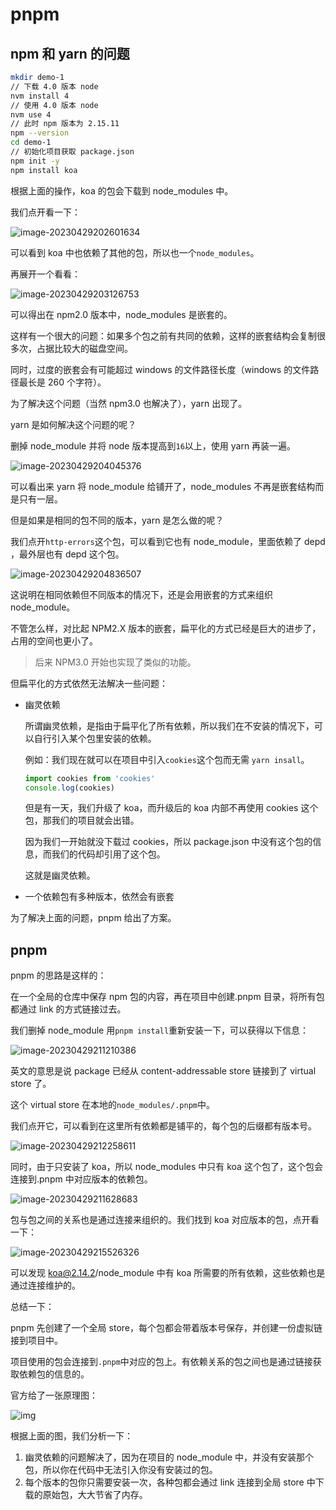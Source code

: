 # pnpm

## npm 和 yarn 的问题

```bash
mkdir demo-1
// 下载 4.0 版本 node
nvm install 4
// 使用 4.0 版本 node
nvm use 4
// 此时 npm 版本为 2.15.11
npm --version
cd demo-1
// 初始化项目获取 package.json
npm init -y
npm install koa
```

根据上面的操作，koa 的包会下载到 node_modules 中。

我们点开看一下：

![image-20230429202601634](https://raw.githubusercontent.com/18888628835/image-cloud/main/assets202307051225477.png)

可以看到 koa 中也依赖了其他的包，所以也一个`node_modules`。

再展开一个看看：

![image-20230429203126753](https://raw.githubusercontent.com/18888628835/image-cloud/main/assets202307051225537.png)

可以得出在 npm2.0 版本中，node_modules 是嵌套的。

这样有一个很大的问题：如果多个包之前有共同的依赖，这样的嵌套结构会复制很多次，占据比较大的磁盘空间。

同时，过度的嵌套会有可能超过 windows 的文件路径长度（windows 的文件路径最长是 260 个字符）。

为了解决这个问题（当然 npm3.0 也解决了），yarn 出现了。

yarn 是如何解决这个问题的呢？

删掉 node_module 并将 node 版本提高到`16`以上，使用 yarn 再装一遍。

![image-20230429204045376](https://raw.githubusercontent.com/18888628835/image-cloud/main/assets202307051225656.png)

可以看出来 yarn 将 node_module 给铺开了，node_modules 不再是嵌套结构而是只有一层。

但是如果是相同的包不同的版本，yarn 是怎么做的呢？

我们点开`http-errors`这个包，可以看到它也有 node_module，里面依赖了 depd ，最外层也有 depd 这个包。

![image-20230429204836507](https://raw.githubusercontent.com/18888628835/image-cloud/main/assets202307051225619.png)

这说明在相同依赖但不同版本的情况下，还是会用嵌套的方式来组织 node_module。

不管怎么样，对比起 NPM2.X 版本的嵌套，扁平化的方式已经是巨大的进步了，占用的空间也更小了。

> 后来 NPM3.0 开始也实现了类似的功能。

但扁平化的方式依然无法解决一些问题：

- 幽灵依赖

  所谓幽灵依赖，是指由于扁平化了所有依赖，所以我们在不安装的情况下，可以自行引入某个包里安装的依赖。

  例如：我们现在就可以在项目中引入`cookies`这个包而无需 `yarn insall`。

  ```js
  import cookies from 'cookies'
  console.log(cookies)
  ```

  但是有一天，我们升级了 koa，而升级后的 koa 内部不再使用 cookies 这个包，那我们的项目就会出错。

  因为我们一开始就没下载过 cookies，所以 package.json 中没有这个包的信息，而我们的代码却引用了这个包。

  这就是幽灵依赖。

- 一个依赖包有多种版本，依然会有嵌套

为了解决上面的问题，pnpm 给出了方案。

## pnpm

pnpm 的思路是这样的：

在一个全局的仓库中保存 npm 包的内容，再在项目中创建.pnpm 目录，将所有包都通过 link 的方式链接过去。

我们删掉 node_module 用`pnpm install`重新安装一下，可以获得以下信息：

![image-20230429211210386](https://raw.githubusercontent.com/18888628835/image-cloud/main/assets202307051225913.png)

英文的意思是说 package 已经从 content-addressable store 链接到了 virtual store 了。

这个 virtual store 在本地的`node_modules/.pnpm`中。

我们点开它，可以看到在这里所有依赖都是铺平的，每个包的后缀都有版本号。

![image-20230429212258611](https://raw.githubusercontent.com/18888628835/image-cloud/main/assets202307051225254.png)

同时，由于只安装了 koa，所以 node_modules 中只有 koa 这个包了，这个包会连接到.pnpm 中对应版本的依赖包。

![image-20230429211628683](https://raw.githubusercontent.com/18888628835/image-cloud/main/assets202307051225263.png)

包与包之间的关系也是通过连接来组织的。我们找到 koa 对应版本的包，点开看一下：

![image-20230429215526326](https://raw.githubusercontent.com/18888628835/image-cloud/main/assets202307051225318.png)

可以发现 koa@2.14.2/node_module 中有 koa 所需要的所有依赖，这些依赖也是通过连接维护的。

总结一下：

pnpm 先创建了一个全局 store，每个包都会带着版本号保存，并创建一份虚拟链接到项目中。

项目使用的包会连接到`.pnpm`中对应的包上。有依赖关系的包之间也是通过链接获取依赖包的信息的。

官方给了一张原理图：

![img](https://p1-juejin.byteimg.com/tos-cn-i-k3u1fbpfcp/326a2090786e4d16b2d6fce25e876680~tplv-k3u1fbpfcp-zoom-in-crop-mark:1512:0:0:0.awebp?)

根据上面的图，我们分析一下：

1. 幽灵依赖的问题解决了，因为在项目的 node_module 中，并没有安装那个包，所以你在代码中无法引入你没有安装过的包。
2. 每个版本的包你只需要安装一次，各种包都会通过 link 连接到全局 store 中下载的原始包，大大节省了内存。
